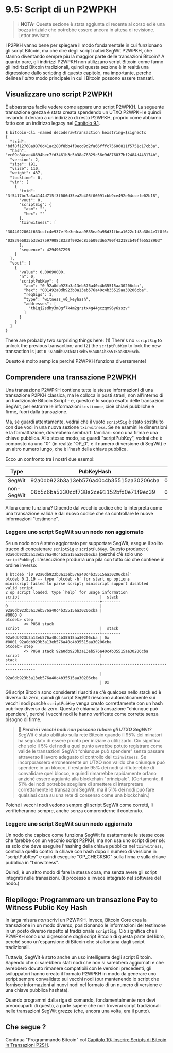 # 9.5: Script di un P2WPKH

> :information_source: **NOTA:** Questa sezione è stata aggiunta di recente al corso ed è una bozza iniziale che potrebbe essere ancora in attesa di revisione. Lettor avvisato.

I P2PKH vanno bene per spiegare il modo fondamentale in cui funzionano gli script Bitcoin, ma che dire degli script nativi SegWit P2WPKH, che stanno diventando sempre più la maggior parte delle transazioni Bitcoin? A quanto pare, gli indirizzi P2WPKH non utilizzano script Bitcoin come fanno gli indirizzi Bitcoin tradizionali, quindi questa sezione è in realtà una digressione dallo scripting di questo capitolo, ma importante, perché delinea l'_altro_ modo principale in cui i Bitcoin possono essere transati.

## Visualizzare uno script P2WPKH

È abbastanza facile vedere come appare uno script P2WPKH. La seguente transazione grezza è stata creata spendendo un UTXO P2WPKH e quindi inviando il denaro a un indirizzo di resto P2WPKH, proprio come abbiamo fatto con un indirizzo legacy nel [Capitolo 9.1](09_1_Le_basi_delle_transazioni.md).
```
$ bitcoin-cli -named decoderawtransaction hexstring=$signedtx
{
  "txid": "bdf8f12768a9870d41ac280f8bb4f8ecd9d2fa66fffc75606811f5751c17cb3a",
  "hash": "ec09c84cae48694bec7fd3461b3c5b38a76829c56e9d876037bf2484d443174b",
  "version": 2,
  "size": 191,
  "vsize": 110,
  "weight": 437,
  "locktime": 0,
  "vin": [
    {
      "txid": "3f5417bc7a3a4144d715f3f006d35ea2b405f06091cbb9ce492e04ccefe02b18",
      "vout": 0,
      "scriptSig": {
        "asm": "",
        "hex": ""
      },
      "txinwitness": [
        "3044022064f633ccfc4e937ef9e3edcaa9835ea9a98d31fbea1622c1d8a38d4e7f8f6cb602204bffef45a094de1306f99da055bd5a603a15c277a59a48f40a615aa4f7e5038001",
        "03839e6035b33e37597908c83a2f992ec835b093d65790f43218cb49ffe5538903"
      ],
      "sequence": 4294967295
    }
  ],
  "vout": [
    {
      "value": 0.00090000,
      "n": 0,
      "scriptPubKey": {
        "asm": "0 92a0db923b3a13eb576a40c4b35515aa30206cba",
        "hex": "001492a0db923b3a13eb576a40c4b35515aa30206cba",
        "reqSigs": 1,
        "type": "witness_v0_keyhash",
        "addresses": [
          "tb1qj2sdhy3m8gf7k4m2grztx4g44gczqm96y6sszv"
        ]
      }
    }
  ]
}
```
There are probably two surprising things here: (1) There's no `scriptSig` to unlock the previous transaction; and (2) the `scriptPubKey` to lock the new transaction is just `0 92a0db923b3a13eb576a40c4b35515aa30206cb`.

Questo è molto semplice perché P2WPKH funziona diversamente!

## Comprendere una transazione P2WPKH

Una transazione P2WPKH contiene tutte le stesse informazioni di una transazione P2PKH classica, ma le colloca in posti strani, non all'interno di un tradizionale Bitcoin Script - e, questo è lo scopo esatto delle transazioni SegWit, per estrarre le informazioni `testimone`, cioè chiavi pubbliche e firme, fuori dalla transazione.

Ma, se guardi attentamente, vedrai che il vuoto `scriptSig` è stato sostituito con due voci in una nuova sezione `txinwitness`. Se ne esamini le dimensioni e la formattazione, dovrebbero sembrarti familiari: sono una firma e una chiave pubblica. Allo stesso modo, se guardi "scriptPubKey", vedrai che è composto da uno "0" (in realtà: "OP_0", è il numero di versione di SegWit) e un altro numero lungo, che è l'hash della chiave pubblica.

Ecco un confronto tra i nostri due esempi:

| Type | PubKeyHash | PubKey | Signature |
|----------------|----------|-------------|---------|
| SegWit | 92a0db923b3a13eb576a40c4b35515aa30206cba | 03839e6035b33e37597908c83a2f992ec835b093d65790f43218cb49ffe5538903 | 3044022064f633ccfc4e937ef9e3edcaa9835ea9a98d31fbea1622c1d8a38d4e7f8f6cb602204bffef45a094de1306f99da055bd5a603a15c277a59a48f40a615aa4f7e5038001 |
| non-SegWit | 06b5c6ba5330cdf738a2ce91152bfd0e71f9ec39 | 0315a0aeb37634a71ede72d903acae4c6efa77f3423dcbcd6de3e13d9fd989438b | 04402201cc39005b076cb06534cd084fcc522e7bf937c4c9654c1c9dfba68b92cbab7d1022066f273178febc7a37568e2e9f4dec980a2e9a95441abe838c7ef64c39d85849c |

Allora come funziona? Dipende dal vecchio codice che lo interpreta come una transazione valida e dal nuovo codice che sa controllare le nuove informazioni "testimone".

### Leggere uno script SegWit su un nodo non aggiornato

Se un nodo non è stato aggiornato per supportare SegWit, esegue il solito trucco di concatenare `scriptSig` e `scriptPubKey`. Questo produce: `0 92a0db923b3a13eb576a40c4b35515aa30206cba` (perché c'è solo uno `scriptPubKey`). L'esecuzione produrrà una pila con tutto ciò che contiene in ordine inverso:
```
$ btcdeb '[0 92a0db923b3a13eb576a40c4b35515aa30206cba]'
btcdeb 0.2.19 -- type `btcdeb -h` for start up options
miniscript failed to parse script; miniscript support disabled
valid script
2 op script loaded. type `help` for usage information
script                                   |  stack 
-----------------------------------------+--------
0                                        | 
92a0db923b3a13eb576a40c4b35515aa30206cba | 
#0000 0
btcdeb> step
		<> PUSH stack 
script                                   |  stack 
-----------------------------------------+--------
92a0db923b3a13eb576a40c4b35515aa30206cba | 0x
#0001 92a0db923b3a13eb576a40c4b35515aa30206cba
btcdeb> step
		<> PUSH stack 92a0db923b3a13eb576a40c4b35515aa30206cba
script                                   |                                   stack 
-----------------------------------------+-----------------------------------------
                                         | 92a0db923b3a13eb576a40c4b35515aa30206cba
                                         | 0x
```
Gli script Bitcoin sono considerati riusciti se c'è qualcosa nello stack ed è diverso da zero, quindi gli script SegWit riescono automaticamente sui vecchi nodi purché `scriptPubKey` venga creato correttamente con un hash pub-key diverso da zero. Questa è chiamata transazione "chiunque può spendere", perché i vecchi nodi le hanno verificate come corrette senza bisogno di firme.

> :book: ***Perché i vecchi nodi non possono rubare gli UTXO SegWit?*** SegWit è stato abilitato sulla rete Bitcoin quando il 95% dei minatori ha segnalato di essere pronto per iniziare a utilizzarlo. Ciò significa che solo il 5% dei nodi a quel punto avrebbe potuto registrare come valide le transazioni SegWit “chiunque può spendere” senza passare attraverso il lavoro adeguato di controllo del `txinwitness`. Se incorporassero erroneamente un UTXO non valido che chiunque può spendere in un blocco, il restante 95% dei nodi si rifiuterebbe di convalidare quel blocco, e quindi rimarrebbe rapidamente orfano anziché essere aggiunto alla blockchain "principale". (Certamente, il 51% dei nodi potrebbe scegliere di smettere di interpretare correttamente le transazioni SegWit, ma il 51% dei nodi può fare qualsiasi cosa su una rete di consenso come una blockchain.)

Poiché i vecchi nodi vedono sempre gli script SegWit come corretti, li verificheranno sempre, anche senza comprenderne il contenuto.

### Leggere uno script SegWit su un nodo aggiornato

Un nodo che capisce come funziona SegWit fa esattamente le stesse cose che farebbe con un vecchio script P2PKH, ma non usa uno script di per sé: sa solo che deve eseguire l'hashing della chiave pubblica nel `txinwitness`, controlla quello contro la chiave con hash dopo il numero di versione in "scriptPubKey" e quindi eseguire "OP_CHECKSIG" sulla firma e sulla chiave pubblica in "txinwitness".

Quindi, è un altro modo di fare la stessa cosa, ma senza avere gli script integrati nelle transazioni. (Il processo è invece integrato nel software del nodo.)

## Riepilogo: Programmare un transazione Pay to Witness Public Key Hash

In larga misura _non_ scrivi un P2WPKH. Invece, Bitcoin Core crea la transazione in un modo diverso, posizionando le informazioni del testimone in un posto diverso rispetto al tradizionale `scriptSig`. Ciò significa che i P2WPKH sono una digressione dagli script Bitcoin di questa parte del libro, perché sono un'espansione di Bitcoin che si allontana dagli script tradizionali.

Tuttavia, SegWit è stato anche un uso intelligente degli script Bitcoin. Sapendo che ci sarebbero stati nodi che non si sarebbero aggiornati e che avrebbero dovuto rimanere compatibili con le versioni precedenti, gli sviluppatori hanno creato il formato P2WPKH in modo da generare uno script sempre convalidato sui vecchi nodi (pur mantenendo lo script che fornisce informazioni ai nuovi nodi nel formato di un numero di versione e una chiave pubblica hashata).

Quando programmi dalla riga di comando, fondamentalmente non devi preoccuparti di questo, a parte sapere che non troverai script tradizionali nelle transazioni SegWit grezze (che, ancora una volta, era il punto).

## Che segue ?

Continua "Programmando Bitcoin" col [Capitolo 10: Inserire Scripts di Bitcoin in Transazioni P2SH](10_0_Inserire_Scripts_di_Bitcoin_in_Transazioni_P2SH.md).
